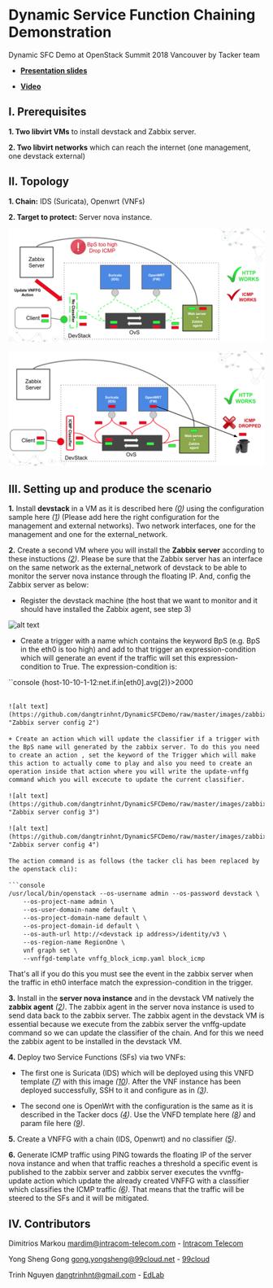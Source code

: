 # Dynamic Service Function Chaining Demonstration
Dynamic SFC Demo at OpenStack Summit 2018 Vancouver by Tacker team

* [**Presentation slides**](https://github.com/dangtrinhnt/DynamicSFCDemo/blob/master/DynamicSFC_OpenStackSummit2018Vancouver.pdf)

* [**Video**](https://www.openstack.org/videos/vancouver-2018/dynamic-sfc-from-tacker-to-incept-specific-traffic-of-vm-1)

## I. Prerequisites

**1. Two libvirt VMs** to install devstack and Zabbix server.

**2. Two libvirt networks** which can reach the internet (one management, one devstack external)
 
## II. Topology

**1. Chain:** IDS (Suricata), Openwrt (VNFs)

**2. Target to protect:** Server nova instance.

![alt text](https://github.com/dangtrinhnt/DynamicSFCDemo/raw/master/images/DSFC1.png "Dynamic SFC 1")

![alt text](https://github.com/dangtrinhnt/DynamicSFCDemo/raw/master/images/DSFC2.png "Dynamic SFC 2")

## III. Setting up and produce the scenario

**1.** Install **devstack** in a VM as it is described here *([0])* using the configuration sample here *([1])* (Please add here the right configuration for the management and external networks). Two network interfaces, one for the management and one for the external_network.

**2.** Create a second VM where you will install the **Zabbix server** according to these instuctions *([2])*. Please be sure that the Zabbix server has an interface on the same network as the external_network of devstack to be able to monitor the server nova instance through the floating IP. And, config the Zabbix server as below:

+ Register the devstack machine (the host that we want to monitor and it should have installed the Zabbix agent, see step 3) 

![alt text](https://github.com/dangtrinhnt/DynamicSFCDemo/raw/master/images/zabbix1.png "Zabbix server config 1")

+ Create a trigger with a name which contains the keyword BpS (e.g. BpS in the eth0 is too high) and add to that trigger an expression-condition which will generate an event if the traffic will set this expression-condition to True. The expression-condition is:

``console
{host-10-10-1-12:net.if.in[eth0].avg(2)}>2000
```

![alt text](https://github.com/dangtrinhnt/DynamicSFCDemo/raw/master/images/zabbix2.png "Zabbix server config 2")

+ Create an action which will update the classifier if a trigger with the BpS name will generated by the zabbix server. To do this you need to create an action , set the keyword of the Trigger which will make this action to actually come to play and also you need to create an operation inside that action where you will write the update-vnffg command which you will excecute to update the current classifier.

![alt text](https://github.com/dangtrinhnt/DynamicSFCDemo/raw/master/images/zabbix3.png "Zabbix server config 3")

![alt text](https://github.com/dangtrinhnt/DynamicSFCDemo/raw/master/images/zabbix4.png "Zabbix server config 4")

The action command is as follows (the tacker cli has been replaced by the openstack cli):

```console
/usr/local/bin/openstack --os-username admin --os-password devstack \
    --os-project-name admin \
    --os-user-domain-name default \
    --os-project-domain-name default \
    --os-project-domain-id default \
    --os-auth-url http://<devstack ip address>/identity/v3 \
    --os-region-name RegionOne \
    vnf graph set \
    --vnffgd-template vnffg_block_icmp.yaml block_icmp
```

That's all if you do this you must see the event in the zabbix server when the traffic in eth0 interface match the expression-condition in the trigger.

**3.** Install in the **server nova instance** and in the devstack VM natively the **zabbix agent** *([2])*. The zabbix agent in the server nova instance is used to send data back to the zabbix server. The zabbix agent in the devstack VM is essential because we execute from the zabbix server the vnffg-update command so we can update the classifier of the chain. And for this we need the zabbix agent to be installed in the devstack VM.

**4.** Deploy two Service Functions (SFs) via two VNFs:

+ The first one is Suricata (IDS) which will be deployed using this VNFD template *([7])* with this image *([10])*. After the VNF instance has been deployed successfully, SSH to it and configure as in *([3])*.

+ The second one is OpenWrt with the configuration is the same as it is described in the Tacker docs *([4])*. Use the VNFD template here *([8])* and param file here *([9])*.

**5.** Create a VNFFG with a chain (IDS, Openwrt) and no classifier *([5])*.

**6.** Generate ICMP traffic using PING towards the floating IP of the server nova instance and when that traffic reaches a threshold a specific event is published to the zabbix server and zabbix server executes the vvnffg-update action which update the already created VNFFG with a classifier which classifies the ICMP traffic *([6])*. That means that the traffic will be steered to the SFs and it will be mitigated.

## IV. Contributors

Dimitrios Markou <mardim@intracom-telecom.com> - [Intracom Telecom](http://www.intracom-telecom.com/)

Yong Sheng Gong <gong.yongsheng@99cloud.net> - [99cloud](http://99cloud.net)

Trinh Nguyen <dangtrinhnt@gmail.com> - [EdLab](https://www.edlab.xyz/)


[0]: https://docs.openstack.org/devstack/latest/

[1]: https://github.com/openstack/tacker/blob/master/devstack/local.conf.example

[2]: https://www.digitalocean.com/community/tutorials/how-to-install-and-configure-zabbix-to-securely-monitor-remote-servers-on-ubuntu-16-04

[3]: https://blog.rapid7.com/2017/02/14/how-to-install-suricata-nids-on-ubuntu-linux/

[4]: https://docs.openstack.org/tacker/latest/install/deploy_openwrt.html

[5]: https://github.com/dangtrinhnt/DynamicSFCDemo/blob/master/tosca_templates/vnffgd_no_classifier.yaml

[6]: https://github.com/dangtrinhnt/DynamicSFCDemo/blob/master/tosca_templates/vnffgd_icmp.yaml

[7]: https://github.com/dangtrinhnt/DynamicSFCDemo/blob/master/tosca_templates/suricata_vnfd.yaml

[8]: https://github.com/dangtrinhnt/DynamicSFCDemo/blob/master/tosca_templates/openwrt_vnfd.yaml

[9]: https://github.com/dangtrinhnt/DynamicSFCDemo/blob/master/tosca_templates/openwrt_vnfd_config.yaml

[10]: http://artifacts.opnfv.org/sfc/images/sfc_nsh_danube.qcow2
